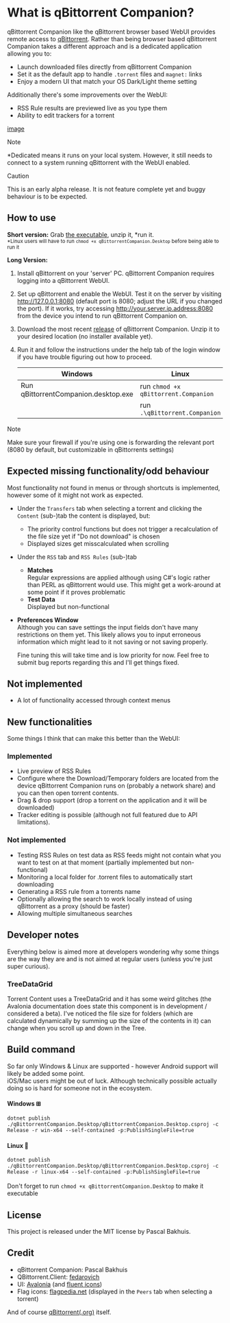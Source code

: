 ﻿# What is  qBittorrent Companion?
qBittorrent Companion like the qBittorrent browser based WebUI provides remote access to [qBittorrent](https://www.qbittorrent.org/). Rather than being browser based
qBittorrent Companion takes a different approach and is a dedicated application allowing you to:

* Launch downloaded files directly from qBittorrent Companion
* Set it as the default app to handle `.torrent` files and `magnet:` links 
* Enjoy a modern UI that match your OS Dark/Light theme setting

Additionally there's some improvements over the WebUI:

* RSS Rule results are previewed live as you type them
* Ability to edit trackers for a torrent

[image](https://i.imgur.com/qBNeqvu.gif)

>[!NOTE]
> *Dedicated means it runs on your local system. However, it still needs to connect to a system running qBittorrent with the WebUI enabled.

> [!CAUTION]
> This is an early alpha release. It is not feature complete yet and buggy behaviour is to be expected.

## How to use
**Short version:** Grab [the executable](https://github.com/Axeia/qBittorrentCompanion/releases/), unzip it, *run it.<br/>
<sub>*Linux users will have to run `chmod +x qBittorrentCompanion.Desktop` before being able to run it</sub>

**Long Version:**
1. Install qBittorrent on your 'server' PC. qBittorrent Companion requires logging into a qBittorrent WebUI.
2. Set up qBittorrent and enable the WebUI. Test it on the server by visiting http://127.0.0.1:8080 (default port is 8080; adjust the URL if you changed the port).
If it works, try accessing http://your.server.ip.address:8080 from the device you intend to run qBittorrent Companion on.
3. Download the most recent [release](https://github.com/Axeia/qBittorrentCompanion/releases/) of qBittorrent Companion. 
Unzip it to your desired location (no installer available yet).
4. Run it and follow the instructions under the help tab of the login window if you have trouble figuring out how to proceed.

    | Windows                              | Linux                                |
    | ------------------------------------ | ------------------------------------ |
    | Run qBittorrentCompanion.desktop.exe | run `chmod +x qBittorrent.Companion` |
    |                                      | run `.\qBittorrent.Companion`        |

>[!NOTE]
> Make sure your firewall if you're using one is forwarding the relevant port (8080 by default, but customizable in qBittorrents settings)

## Expected missing functionality/odd behaviour
Most functionality not found in menus or through shortcuts is implemented, however some of it might not work as expected.
* Under the `Transfers` tab when selecting a torrent and clicking the `Content` (sub-)tab the content is displayed, but:
    * The priority control functions but does not trigger a recalculation of the file size yet if "Do not download" is chosen
    * Displayed sizes get misscalculated when scrolling 
* Under the `RSS` tab and `RSS Rules` (sub-)tab
	* **Matches**<br/>
	Regular expressions are applied although using C#'s logic rather than PERL as qBittorrent would use. This might get a work-around at some point if it proves problematic
	* **Test Data**<br/>
	Displayed but non-functional
* **Preferences Window**<br/>
  Although you can save settings the input fields don't have many restrictions on them yet. This likely allows you to input erroneous information which might lead to it not saving or not saving properly.

  Fine tuning this will take time and is low priority for now. Feel free to submit bug reports regarding this and I'll get things fixed.


## Not implemented
* A lot of functionality accessed through context menus

## New functionalities
Some things I think that can make this better than the WebUI:
### Implemented
* Live preview of RSS Rules
* Configure where the Download/Temporary folders are located from the device qBittorrent Companion runs on (probably a network share) and you can then open torrent contents.
* Drag & drop support (drop a torrent on the application and it will be downloaded)
* Tracker editing is possible (although not full featured due to API limitations).

### Not implemented
* Testing RSS Rules on test data as RSS feeds might not contain what you want to test on at that moment (partially implemented but non-functional)
* Monitoring a local folder for .torrent files to automatically start downloading
* Generating a RSS rule from a torrents name
* Optionally allowing the search to work locally instead of using qBittorrent as a proxy (should be faster)
* Allowing multiple simultaneous searches 


## Developer notes
Everything below is aimed more at developers wondering why some things are the way they are and is not aimed at regular users (unless you're just super curious).
### TreeDataGrid
Torrent Content uses a TreeDataGrid and it has some weird glitches (the Avalonia documentation does state this component is in development / considered a beta). I've noticed the file size for folders (which are calculated dynamically by summing up the size of the contents in it) can change when you scroll up and down in the Tree.

## Build command
So far only Windows & Linux are supported - however Android support will likely be added some point. <br/>
iOS/Mac users might be out of luck. Although technically possible actually doing so is hard for someone not in the ecosystem.
#### Windows ⊞<br/>
```dotnet publish ./qBittorrentCompanion.Desktop/qBittorrentCompanion.Desktop.csproj -c Release -r win-x64 --self-contained -p:PublishSingleFile=true```

#### Linux 🐧<br/>
```dotnet publish ./qBittorrentCompanion.Desktop/qBittorrentCompanion.Desktop.csproj -c Release -r linux-x64 --self-contained -p:PublishSingleFile=true```<br/>
<br/>
Don't forget to run `chmod +x qBittorrentCompanion.Desktop` to make it executable

## License
This project is released under the MIT license by Pascal Bakhuis.

## Credit
* qBittorrent Companion: Pascal Bakhuis 
* QBittorrent.Client: [fedarovich](https://github.com/fedarovich/qbittorrent-net-client)
* UI:  [Avalonia](https://avaloniaui.net/) (and [fluent icons](https://github.com/davidxuang/FluentIcons))
* Flag icons: [flagpedia.net](https://flagpedia.net/) (displayed in the `Peers` tab when selecting a torrent)

And of course [qBittorrent(.org)](https://www.qbittorrent.org/) itself. 